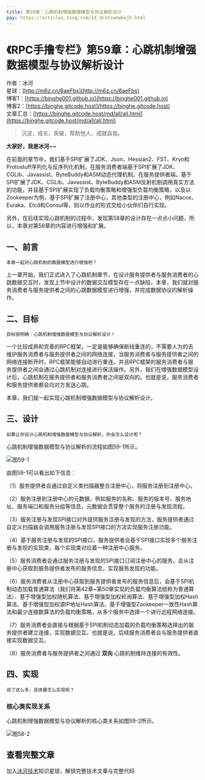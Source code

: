 ```yaml
---
title: 第59章：心跳机制增强数据模型与协议解析设计
pay: https://articles.zsxq.com/id_dcotswnwhxjh.html
---
```


# 《RPC手撸专栏》第59章：心跳机制增强数据模型与协议解析设计

作者：冰河
<br/>星球：[http://m6z.cn/6aeFbs](http://m6z.cn/6aeFbs)
<br/>博客1：[https://binghe001.github.io](https://binghe001.github.io)
<br/>博客2：[https://binghe.gitcode.host](https://binghe.gitcode.host)
<br/>文章汇总：[https://binghe.gitcode.host/md/all/all.html](https://binghe.gitcode.host/md/all/all.html)

> 沉淀，成长，突破，帮助他人，成就自我。

**大家好，我是冰河~~**

在前面的章节中，我们基于SPI扩展了JDK、Json、Hessian2、FST、Kryo和Protostuff序列化与反序列化机制，在服务消费者端基于SPI扩展了JDK、CGLib、Javassist、ByteBuddy和ASM动态代理机制。在服务提供者端，基于SPI扩展了JDK、CGLib、Javassist、ByteBuddy和ASM反射机制调用真实方法的功能，并且基于SPI扩展实现了负载均衡策略和增强型负载均衡策略，以及以Zookeeper为例，基于SPI扩展了注册中心，其他类型的注册中心，例如Nacos、Euraka、Etcd和Consul等，则以作业的形式交给小伙伴们自行实现。

另外，在后续实现心跳机制的过程中，发现第58章的设计存在一点点小问题，所以，本章对第58章的内容进行增强和扩展。

## 一、前言

`本章一起对心跳机制的数据模型进行增强吧？`

上一章开始，我们正式进入了心跳机制章节，在设计服务提供者与服务消费者的心跳数据交互时，发现上节中设计的数据交互模型存在一点缺陷，本章，我们就对服务消费者与服务提供者之间的心跳数据模型进行增强，并完成数据协议的解析操作。

## 二、目标

`目标很明确：心跳机制增强数据模型与协议解析设计！`

一个比较成熟和完善的RPC框架，一定是能够确保断线重连的，不需要人为的去维护服务消费者与服务提供者之间的网络连接，当服务消费者与服务提供者之间的网络连接断开时，RPC框架能够自动进行重连。并且RPC框架的服务消费者与服务提供者之间会通过心跳机制对连接进行保活操作。另外，我们在增强数据模型设计后，心跳机制在服务提供者和服务消费者之间是双向的。也就是说，服务消费者和服务提供者都会向对方发送心跳。

本章，我们就一起实现心跳机制增强数据模型与协议解析设计。

## 三、设计

`如果让你设计心跳机制增强数据模型与协议解析，你会怎么设计呢？`

心跳机制增强数据模型与协议解析的流程如图59-1所示。

![图59-1](https://binghe.gitcode.host/assets/images/middleware/rpc/rpc-2022-12-10-001.png)

由图59-1可以看出如下信息：

（1）服务提供者会通过自定义类扫描器整合注册中心，将服务注册到注册中心。

（2）服务注册到注册中心的元数据，例如服务的名称、服务的版本号、服务地址、服务端口和服务分组等信息，元数据会贯穿整个服务的注册与发现流程。

（3）服务注册与发现SPI接口对外提供服务注册与发现的方法，服务提供者通过自定义扫描器会调用服务注册与发现SPI接口的方法实现服务注册功能。

（4）基于服务注册与发现的SPI接口，服务提供者会基于SPI接口实现多个服务注册与发现的实现类，每个实现类对应着一种注册中心服务。

（5）服务消费者会通过服务注册与发现的SPI接口订阅注册中心的服务，会从注册中心获取到服务提供者发布的服务信息，实现服务发现的功能。

（6）服务消费者从注册中心获取到服务提供者发布的服务信息后，会基于SPI机制动态加载普通算法（我们将第42章~第50章实现的负载均衡算法统称为普通算法）、基于增强型加权随机算法、基于增强型加权轮询算法、基于增强型加权Hash算法、基于增强型加权源IP地址Hash算法、基于增强型Zookeeper一致性Hash算法和最少连接数算法的负载均衡策略，从多个服务中选择一个进行远程网络连接。

（7）服务消费者会直接与根据基于SPI机制动态加载的负载均衡策略选择出的服务提供者建立连接，实现数据交互。也就是说，后续服务消费者会与服务提供者直接实现数据交互。

（8）服务消费者与服务提供者之间通过 **双向** 心跳机制维持连接的有效性。

## 四、实现

`说了这么多，具体要怎么实现呢？`

### 核心类实现关系

心跳机制增强数据模型与协议解析的核心类关系如图59-2所示。

![图58-2](https://binghe.gitcode.host/assets/images/middleware/rpc/rpc-2022-12-10-002.png)

## 查看完整文章

加入[冰河技术](http://m6z.cn/6aeFbs)知识星球，解锁完整技术文章与完整代码